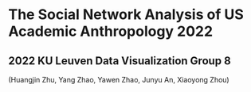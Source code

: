 # The Social Network Analysis of US Academic Anthropology 2022
## 2022 KU Leuven Data Visualization Group 8 
(Huangjin Zhu, Yang Zhao, Yawen Zhao, Junyu An, Xiaoyong Zhou)
